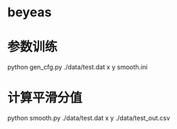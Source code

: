 # beyeas

# 参数训练
python gen_cfg.py ./data/test.dat x y smooth.ini

# 计算平滑分值
python smooth.py ./data/test.dat x y ./data/test_out.csv
